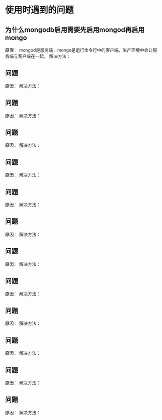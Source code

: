 # 使用时遇到的问题

## 为什么mongodb启用需要先启用mongod再启用mongo
原理：
mongod是服务端，mongo是运行命令行中的客户端。生产环境中会让服务端与客户端在一起。
解决方法：

## 问题
原因：
解决方法：

## 问题
原因：
解决方法：

## 问题
原因：
解决方法：

## 问题
原因：
解决方法：

## 问题
原因：
解决方法：

## 问题
原因：
解决方法：

## 问题
原因：
解决方法：

## 问题
原因：
解决方法：

## 问题
原因：
解决方法：

## 问题
原因：
解决方法：

## 问题
原因：
解决方法：

## 问题
原因：
解决方法：